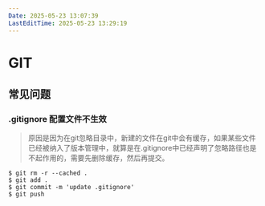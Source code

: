 ```yaml
---
Date: 2025-05-23 13:07:39
LastEditTime: 2025-05-23 13:29:19
---
```


# GIT

## 常见问题

### .gitignore 配置文件不生效

> 原因是因为在git忽略目录中，新建的文件在git中会有缓存，如果某些文件已经被纳入了版本管理中，就算是在.gitignore中已经声明了忽略路径也是不起作用的，需要先删除缓存，然后再提交。

```shell:no-line-numbers
$ git rm -r --cached .
$ git add .
$ git commit -m 'update .gitignore'
$ git push
```
